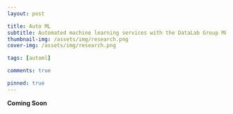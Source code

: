 ```yaml
---
layout: post

title: Auto ML
subtitle: Automated machine learning services with the DataLab Group MLBOX tool
thumbnail-img: /assets/img/research.png
cover-img: /assets/img/research.png

tags: [automl]

comments: true

pinned: true
---
```


**Coming Soon**
